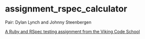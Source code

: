 # assignment_rspec_calculator

Pair: Dylan Lynch and Johnny Steenbergen

[A Ruby and RSpec testing assignment from the Viking Code School](http://www.vikingcodeschool.com)
